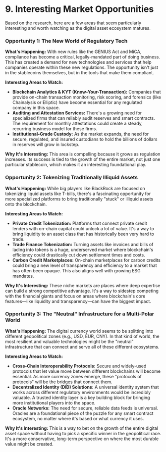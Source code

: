 # 9. Interesting Market Opportunities

Based on the research, here are a few areas that seem particularly interesting and worth watching as the digital asset ecosystem matures.

### Opportunity 1: The New World of Regulatory Tech

**What's Happening:** With new rules like the GENIUS Act and MiCA, compliance has become a critical, legally-mandated part of doing business. This has created a demand for new technologies and services that help companies operate within these new regulations. The opportunity isn't just in the stablecoins themselves, but in the tools that make them compliant.

**Interesting Areas to Watch:**
*   **Blockchain Analytics & KYT (Know-Your-Transaction):** Companies that provide on-chain transaction monitoring, risk scoring, and forensics (like Chainalysis or Elliptic) have become essential for any regulated company in this space.
*   **Auditing and Attestation Services:** There's a growing need for specialized firms that can reliably audit reserves and smart contracts. The requirement for monthly attestations could create a steady, recurring business model for these firms.
*   **Institutional-Grade Custody:** As the market expands, the need for secure, regulated, and insured custodians to hold the billions of dollars in reserves will grow in lockstep.

**Why It's Interesting:** This area is compelling because it grows as regulation increases. Its success is tied to the growth of the entire market, not just one particular stablecoin, which makes it an interesting foundational play.

### Opportunity 2: Tokenizing Traditionally Illiquid Assets

**What's Happening:** While big players like BlackRock are focused on tokenizing liquid assets like T-bills, there's a fascinating opportunity for more specialized platforms to bring traditionally "stuck" or illiquid assets onto the blockchain.

**Interesting Areas to Watch:**
*   **Private Credit Tokenization:** Platforms that connect private credit lenders with on-chain capital could unlock a lot of value. It's a way to bring liquidity to an asset class that has historically been very hard to trade.
*   **Trade Finance Tokenization:** Turning assets like invoices and bills of lading into tokens is a huge, underserved market where blockchain's efficiency could drastically cut down settlement times and costs.
*   **Carbon Credit Marketplaces:** On-chain marketplaces for carbon credits could bring a new level of transparency and efficiency to a market that has often been opaque. This also aligns well with growing ESG mandates.

**Why It's Interesting:** These niche markets are places where deep expertise can build a strong competitive advantage. It's a way to sidestep competing with the financial giants and focus on areas where blockchain's core features—like liquidity and transparency—can have the biggest impact.

### Opportunity 3: The "Neutral" Infrastructure for a Multi-Polar World

**What's Happening:** The digital currency world seems to be splitting into different geopolitical zones (e.g., USD, EUR, CNY). In that kind of world, the most resilient and valuable technologies might be the "neutral" infrastructure that can connect and serve all of these different ecosystems.

**Interesting Areas to Watch:**
*   **Cross-Chain Interoperability Protocols:** Secure and widely-used protocols that let value move between different blockchains will become essential. As more currency zones emerge, these "protocols of protocols" will be the bridges that connect them.
*   **Decentralized Identity (DID) Solutions:** A universal identity system that works across different regulatory environments would be incredibly valuable. A trusted identity layer is a key building block for bringing more institutional players into the space.
*   **Oracle Networks:** The need for secure, reliable data feeds is universal. Oracles are a foundational piece of the puzzle for any smart contract ecosystem, no matter where it's based or what currency it uses.

**Why It's Interesting:** This is a way to bet on the growth of the entire digital asset space without having to pick a specific winner in the geopolitical race. It's a more conservative, long-term perspective on where the most durable value might be created.
